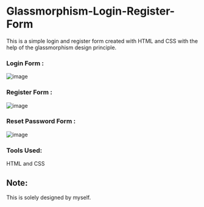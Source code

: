 # Glassmorphism-Login-Register-Form
This is a simple login and register form created with HTML and CSS with the help of the glassmorphism design principle.

### Login Form : 
![image](https://github.com/JeremiahRanen7/Glassmorphism-Login-Register-Form/assets/141173239/79a04765-be29-4e38-9e16-33d7c924e955)

### Register Form : 
![image](https://github.com/JeremiahRanen7/Glassmorphism-Login-Register-Form/assets/141173239/cb56f674-a2ec-488d-8328-0a1f97751991)

### Reset Password Form : 
![image](https://github.com/JeremiahRanen7/Glassmorphism-Login-Register-Form/assets/141173239/ca05d4ee-c2cd-4484-b6fb-9211887c5fb9)

### Tools Used:
HTML and CSS

## Note:

This is solely designed by myself.
